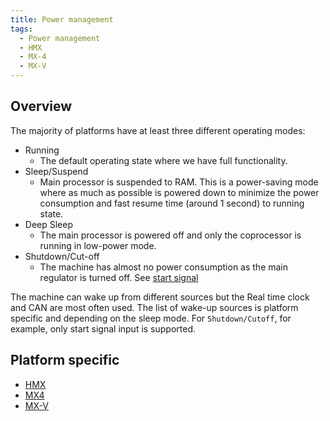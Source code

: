 ```yaml
---
title: Power management
tags:
  - Power management
  - HMX
  - MX-4
  - MX-V
---
```

## Overview

The majority of platforms have at least three different operating modes:
- Running
    - The default operating state where we have full functionality.
- Sleep/Suspend
    - Main processor is suspended to RAM. This is a power-saving
mode where as much as possible is powered down to minimize the power consumption and
fast resume time (around 1 second) to running state.
- Deep Sleep
    - The main processor is powered off and only the coprocessor is running in low-power mode.
- Shutdown/Cut-off
    - The machine has almost no power consumption as the main regulator is turned off. See [start signal](interfaces/start_signal.md)

The machine can wake up from different sources but the Real time clock and CAN are most often used. The list of wake-up sources is platform specific and depending on the sleep mode. For `Shutdown/Cutoff`, for example, only start signal input is supported.

## Platform specific
- [HMX](mx4/power_management.md)
- [MX4](mx4/power_management.md)
- [MX-V](mxv/power_management.md)

